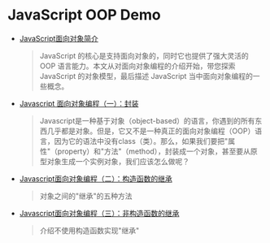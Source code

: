 # JavaScript OOP Demo

- [JavaScript面向对象简介](https://developer.mozilla.org/zh-CN/docs/Web/JavaScript/Introduction_to_Object-Oriented_JavaScript)
    > JavaScript 的核心是支持面向对象的，同时它也提供了强大灵活的 OOP 语言能力。本文从对面向对象编程的介绍开始，带您探索 JavaScript 的对象模型，最后描述 JavaScript 当中面向对象编程的一些概念。
    
- [Javascript 面向对象编程（一）：封装](http://www.ruanyifeng.com/blog/2010/05/object-oriented_javascript_encapsulation.html)
    > Javascript是一种基于对象（object-based）的语言，你遇到的所有东西几乎都是对象。但是，它又不是一种真正的面向对象编程（OOP）语言，因为它的语法中没有class（类）。那么，如果我们要把"属性"（property）和"方法"（method），封装成一个对象，甚至要从原型对象生成一个实例对象，我们应该怎么做呢？
    
- [Javascript面向对象编程（二）：构造函数的继承](http://www.ruanyifeng.com/blog/2010/05/object-oriented_javascript_inheritance.html)
    > 对象之间的"继承"的五种方法
    
- [Javascript面向对象编程（三）：非构造函数的继承](http://www.ruanyifeng.com/blog/2010/05/object-oriented_javascript_inheritance_continued.html)
    > 介绍不使用构造函数实现"继承"